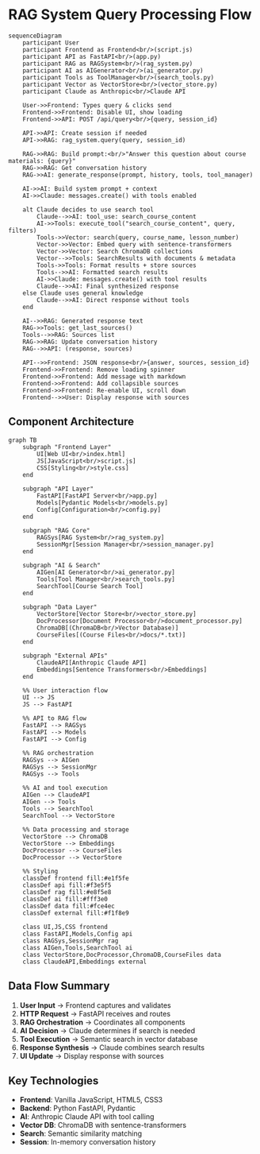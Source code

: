 # RAG System Query Processing Flow

```mermaid
sequenceDiagram
    participant User
    participant Frontend as Frontend<br/>(script.js)
    participant API as FastAPI<br/>(app.py)
    participant RAG as RAGSystem<br/>(rag_system.py)
    participant AI as AIGenerator<br/>(ai_generator.py)
    participant Tools as ToolManager<br/>(search_tools.py)
    participant Vector as VectorStore<br/>(vector_store.py)
    participant Claude as Anthropic<br/>Claude API

    User->>Frontend: Types query & clicks send
    Frontend->>Frontend: Disable UI, show loading
    Frontend->>API: POST /api/query<br/>{query, session_id}

    API->>API: Create session if needed
    API->>RAG: rag_system.query(query, session_id)

    RAG->>RAG: Build prompt:<br/>"Answer this question about course materials: {query}"
    RAG->>RAG: Get conversation history
    RAG->>AI: generate_response(prompt, history, tools, tool_manager)

    AI->>AI: Build system prompt + context
    AI->>Claude: messages.create() with tools enabled

    alt Claude decides to use search tool
        Claude-->>AI: tool_use: search_course_content
        AI->>Tools: execute_tool("search_course_content", query, filters)
        Tools->>Vector: search(query, course_name, lesson_number)
        Vector->>Vector: Embed query with sentence-transformers
        Vector->>Vector: Search ChromaDB collections
        Vector-->>Tools: SearchResults with documents & metadata
        Tools->>Tools: Format results + store sources
        Tools-->>AI: Formatted search results
        AI->>Claude: messages.create() with tool results
        Claude-->>AI: Final synthesized response
    else Claude uses general knowledge
        Claude-->>AI: Direct response without tools
    end

    AI-->>RAG: Generated response text
    RAG->>Tools: get_last_sources()
    Tools-->>RAG: Sources list
    RAG->>RAG: Update conversation history
    RAG-->>API: (response, sources)

    API-->>Frontend: JSON response<br/>{answer, sources, session_id}
    Frontend->>Frontend: Remove loading spinner
    Frontend->>Frontend: Add message with markdown
    Frontend->>Frontend: Add collapsible sources
    Frontend->>Frontend: Re-enable UI, scroll down
    Frontend-->>User: Display response with sources
```

## Component Architecture

```mermaid
graph TB
    subgraph "Frontend Layer"
        UI[Web UI<br/>index.html]
        JS[JavaScript<br/>script.js]
        CSS[Styling<br/>style.css]
    end

    subgraph "API Layer"
        FastAPI[FastAPI Server<br/>app.py]
        Models[Pydantic Models<br/>models.py]
        Config[Configuration<br/>config.py]
    end

    subgraph "RAG Core"
        RAGSys[RAG System<br/>rag_system.py]
        SessionMgr[Session Manager<br/>session_manager.py]
    end

    subgraph "AI & Search"
        AIGen[AI Generator<br/>ai_generator.py]
        Tools[Tool Manager<br/>search_tools.py]
        SearchTool[Course Search Tool]
    end

    subgraph "Data Layer"
        VectorStore[Vector Store<br/>vector_store.py]
        DocProcessor[Document Processor<br/>document_processor.py]
        ChromaDB[(ChromaDB<br/>Vector Database)]
        CourseFiles[(Course Files<br/>docs/*.txt)]
    end

    subgraph "External APIs"
        ClaudeAPI[Anthropic Claude API]
        Embeddings[Sentence Transformers<br/>Embeddings]
    end

    %% User interaction flow
    UI --> JS
    JS --> FastAPI

    %% API to RAG flow
    FastAPI --> RAGSys
    FastAPI --> Models
    FastAPI --> Config

    %% RAG orchestration
    RAGSys --> AIGen
    RAGSys --> SessionMgr
    RAGSys --> Tools

    %% AI and tool execution
    AIGen --> ClaudeAPI
    AIGen --> Tools
    Tools --> SearchTool
    SearchTool --> VectorStore

    %% Data processing and storage
    VectorStore --> ChromaDB
    VectorStore --> Embeddings
    DocProcessor --> CourseFiles
    DocProcessor --> VectorStore

    %% Styling
    classDef frontend fill:#e1f5fe
    classDef api fill:#f3e5f5
    classDef rag fill:#e8f5e8
    classDef ai fill:#fff3e0
    classDef data fill:#fce4ec
    classDef external fill:#f1f8e9

    class UI,JS,CSS frontend
    class FastAPI,Models,Config api
    class RAGSys,SessionMgr rag
    class AIGen,Tools,SearchTool ai
    class VectorStore,DocProcessor,ChromaDB,CourseFiles data
    class ClaudeAPI,Embeddings external
```

## Data Flow Summary

1. **User Input** → Frontend captures and validates
2. **HTTP Request** → FastAPI receives and routes
3. **RAG Orchestration** → Coordinates all components
4. **AI Decision** → Claude determines if search is needed
5. **Tool Execution** → Semantic search in vector database
6. **Response Synthesis** → Claude combines search results
7. **UI Update** → Display response with sources

## Key Technologies

- **Frontend**: Vanilla JavaScript, HTML5, CSS3
- **Backend**: Python FastAPI, Pydantic
- **AI**: Anthropic Claude API with tool calling
- **Vector DB**: ChromaDB with sentence-transformers
- **Search**: Semantic similarity matching
- **Session**: In-memory conversation history